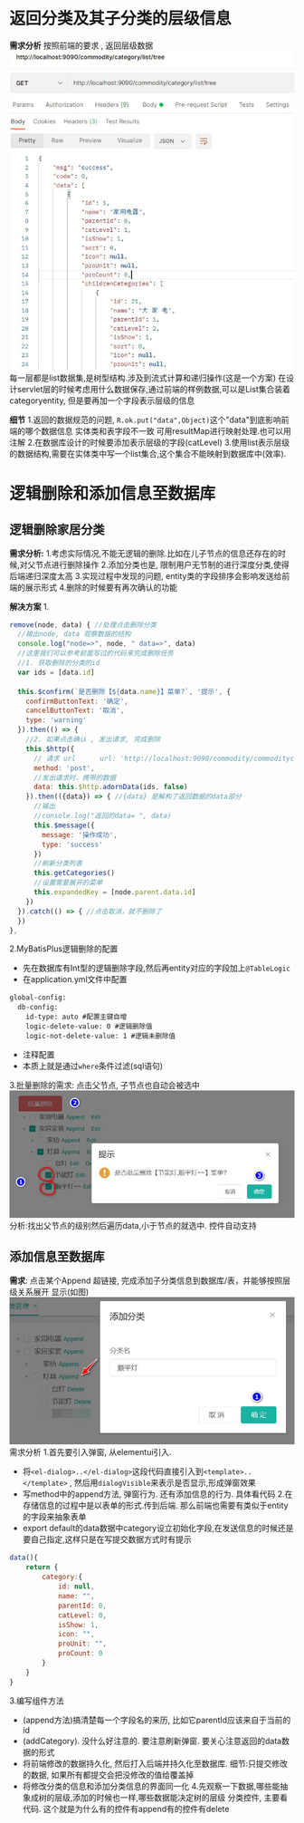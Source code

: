 # 返回分类及其子分类的层级信息
**需求分析**
按照前端的要求 , 返回层级数据
![](assest/Pasted%20image%2020241118235632.png)
每一层都是list数据集,是树型结构.涉及到流式计算和递归操作(这是一个方案)
在设计servlet层的时候考虑用什么数据保存,通过前端的样例数据,可以是List集合装着categoryentity, 但是要再加一个字段表示层级的信息

**细节**
1.返回的数据规范的问题, `R.ok.put("data",Object)`这个"data"到底影响前端的哪个数据信息
实体类和表字段不一致 可用resultMap进行映射处理.也可以用注解
2.在数据库设计的时候要添加表示层级的字段(catLevel)
3.使用list表示层级的数据结构,需要在实体类中写一个list集合,这个集合不能映射到数据库中(效率).
# 逻辑删除和添加信息至数据库
## 逻辑删除家居分类
**需求分析:**
1.考虑实际情况,不能无逻辑的删除.比如在儿子节点的信息还存在的时候,对父节点进行删除操作
2.添加分类也是, 限制用户无节制的进行深度分类,使得后端递归深度太高
3.实现过程中发现的问题, entity类的字段排序会影响发送给前端的展示形式
4.删除的时候要有再次确认的功能

**解决方案**
1.
```js
remove(node, data) { //处理点击删除分类  
  //输出node, data 观察数据的结构  
  console.log("node=>", node, " data=>", data)  
  //这里我们可以参考前面写过的代码来完成删除任务  
  //1. 获取删除的分类的id  
  var ids = [data.id]  
  
  this.$confirm(`是否删除【${data.name}】菜单?`, '提示', {  
    confirmButtonText: '确定',  
    cancelButtonText: '取消',  
    type: 'warning'  
  }).then(() => {  
    //2. 如果点击确认 , 发出请求, 完成删除  
    this.$http({  
      // 请求 url      url: 'http://localhost:9090/commodity/commoditycategory/delete',  
      method: 'post',  
      //发出请求时，携带的数据  
      data: this.$http.adornData(ids, false)  
    }).then(({data}) => { //{data} 是解构了返回数据的data部分  
      //输出  
      //console.log("返回的data= ", data)  
      this.$message({  
        message: '操作成功',  
        type: 'success'  
      })  
      //刷新分类列表  
      this.getCategories()  
      //设置需要展开的菜单  
      this.expandedKey = [node.parent.data.id]  
    })  
  }).catch(() => { //点击取消，就不删除了  
  })  
},
```


2.MyBatisPlus逻辑删除的配置
* 先在数据库有Int型的逻辑删除字段,然后再entity对应的字段加上`@TableLogic`
* 在application.yml文件中配置
```xml
global-config:  
  db-config:  
    id-type: auto #配置主键自增  
    logic-delete-value: 0 #逻辑删除值  
    logic-not-delete-value: 1 #逻辑未删除值
```
* 注释配置
* 本质上就是通过`where`条件过滤(sql语句)

3.批量删除的需求: 点击父节点, 子节点也自动会被选中
![](assest/Pasted%20image%2020241121164258.png)
分析:找出父节点的级别然后遍历data,小于节点的就选中. 控件自动支持

## 添加信息至数据库
**需求**: 点击某个Append 超链接, 完成添加子分类信息到数据库/表，并能够按照层级关系展开
显示(如图)
![](assest/Pasted%20image%2020241121101330.png)
需求分析
1.首先要引入弹窗, 从elementui引入.
* 将`<el-dialog>..</el-dialog>`这段代码直接引入到`<template>..</template>` , 然后用`dialogVisible`来表示是否显示,形成弹窗效果
* 写method中的append方法, 弹窗行为. 还有添加信息的行为. 具体看代码
2.在存储信息的过程中是以表单的形式.传到后端. 那么前端也需要有类似于entity的字段来抽象表单
* export default的data数据中category设立初始化字段,在发送信息的时候还是要自己指定,这样只是在写提交数据方式时有提示
```js
data(){
	return {
		category:{
			id: null,
			name: "",
			parentId: 0,
			catLevel: 0,
			isShow: 1,
			icon: "",
			proUnit: "",
			proCount: 0
		}
	}
}
```
3.编写组件方法
* (append方法)搞清楚每一个字段名的来历, 比如它parentId应该来自于当前的id
* (addCategory). 没什么好注意的. 要注意刷新弹窗. 要关心注意返回的data数据的形式
* 将前端修改的数据持久化, 然后打入后端并持久化至数据库. 细节:只提交修改的数据, 如果所有都提交会把没修改的值给覆盖掉
* 将修改分类的信息和添加分类信息的界面同一化
4.先观察一下数据,哪些能抽象成树的层级,添加的时候也一样,哪些数据能决定树的层级
分类控件, 主要看代码. 这个就是为什么有的控件有append有的控件有delete